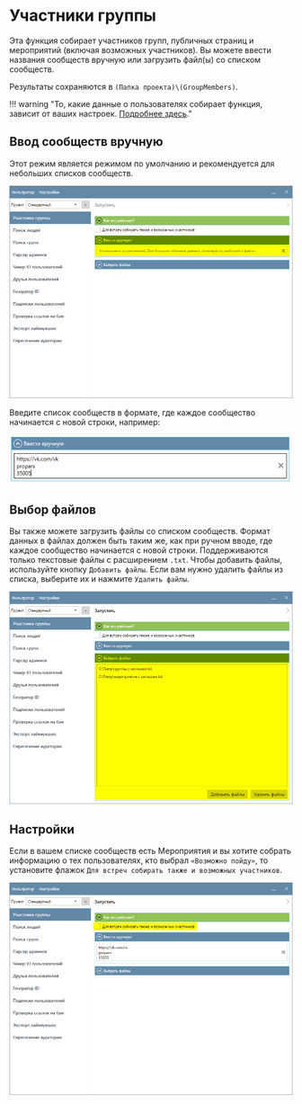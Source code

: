 # Участники группы

Эта функция собирает участников групп, публичных страниц и мероприятий (включая возможных участников). Вы можете ввести названия сообществ вручную или загрузить файл(ы) со списком сообществ.

Результаты сохраняются в `(Папка проекта)\(GroupMembers)`.

!!! warning "То, какие данные о пользователях собирает функция, зависит от ваших настроек. [Подробнее здесь](../parser/404.md)."

## Ввод сообществ вручную

Этот режим является режимом по умолчанию и рекомендуется для небольших списков сообществ.  

![](../../img/group_members_manually.png)

Введите список сообществ в формате, где каждое сообщество начинается с новой строки, например:

![](../../img/group_members_manually_input.png)

## Выбор файлов

Вы также можете загрузить файлы со списком сообществ. Формат данных в файлах должен быть таким же, как при ручном вводе, где каждое сообщество начинается с новой строки. Поддерживаются только текстовые файлы с расширением `.txt`. Чтобы добавить файлы, используйте кнопку `Добавить файлы`. Если вам нужно удалить файлы из списка, выберите их и нажмите `Удалить файлы`.

![](../../img/group_members_files_input.png)

## Настройки

Если в вашем списке сообществ есть Мероприятия и вы хотите собрать информацию о тех пользователях, кто выбрал `«Возможно пойду»`, то установите флажок `Для встреч собирать также и возможных участников`.

![](../../img/group_members_settings.png)